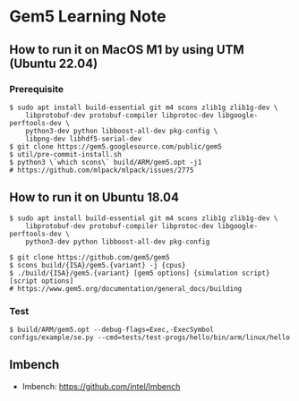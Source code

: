 # Gem5 Learning Note

## How to run it on MacOS M1 by using UTM (Ubuntu 22.04)

### Prerequisite
```shell
$ sudo apt install build-essential git m4 scons zlib1g zlib1g-dev \
    libprotobuf-dev protobuf-compiler libprotoc-dev libgoogle-perftools-dev \
    python3-dev python libboost-all-dev pkg-config \
    libpng-dev libhdf5-serial-dev
$ git clone https://gem5.googlesource.com/public/gem5
$ util/pre-commit-install.sh
$ python3 \`which scons\` build/ARM/gem5.opt -j1
# https://github.com/mlpack/mlpack/issues/2775
```
  
## How to run it on Ubuntu 18.04
```shell
$ sudo apt install build-essential git m4 scons zlib1g zlib1g-dev \
    libprotobuf-dev protobuf-compiler libprotoc-dev libgoogle-perftools-dev \
    python3-dev python libboost-all-dev pkg-config

$ git clone https://github.com/gem5/gem5
$ scons build/{ISA}/gem5.{variant} -j {cpus}
$ ./build/{ISA}/gem5.{variant} [gem5 options] {simulation script} [script options]
# https://www.gem5.org/documentation/general_docs/building
```

### Test                                                              
```shell
$ build/ARM/gem5.opt --debug-flags=Exec,-ExecSymbol configs/example/se.py --cmd=tests/test-progs/hello/bin/arm/linux/hello
```
## lmbench
- lmbench: https://github.com/intel/lmbench


